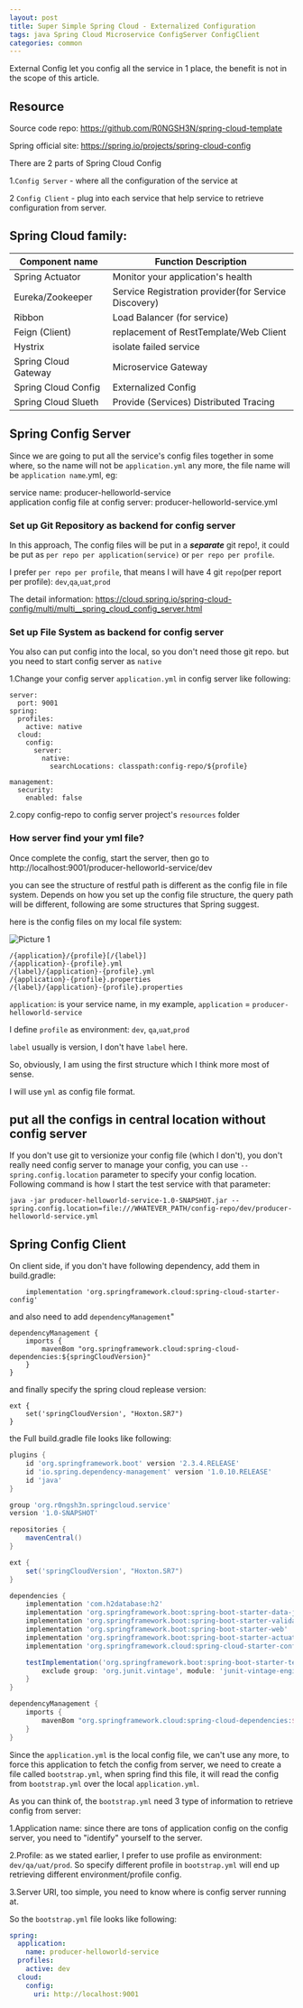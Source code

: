 ```yaml
---
layout: post
title: Super Simple Spring Cloud - Externalized Configuration
tags: java Spring Cloud Microservice ConfigServer ConfigClient 
categories: common
---
```


External Config let you config all the service in 1 place, the benefit is not in the scope of this article.

## Resource

Source code repo: https://github.com/R0NGSH3N/spring-cloud-template

Spring official site: https://spring.io/projects/spring-cloud-config


There are 2 parts of Spring Cloud Config

1.`Config Server` - where all the configuration of the service at

2 `Config Client` - plug into each service that help service to retrieve configuration from server.

## Spring Cloud family: 

| Component name | Function Description             |
|----------------|----------------------------------|
| Spring Actuator| Monitor your application's health|
| Eureka/Zookeeper | Service Registration provider(for Service Discovery)  |
| Ribbon         | Load Balancer (for service)|
| Feign (Client) | replacement of RestTemplate/Web Client|
| Hystrix|isolate failed service |
| Spring Cloud Gateway | Microservice Gateway|
| Spring Cloud Config | Externalized Config|
| Spring Cloud Slueth | Provide (Services) Distributed Tracing|



## Spring Config Server

Since we are going to put all the service's config files together in some where, so the name will not be `application.yml` any more, the file name will be `application name`.yml, eg: 

service name: producer-helloworld-service \
application config file at config server: producer-helloworld-service.yml




### Set up Git Repository as backend for config server
In this approach, The config files will be put in a **_separate_** git repo!, it could be put as `per repo per application(service)` or `per repo per profile`.

I prefer `per repo per profile`, that means I will have 4 git `repo`(per report per profile): `dev`,`qa`,`uat`,`prod`

The detail information: https://cloud.spring.io/spring-cloud-config/multi/multi__spring_cloud_config_server.html


### Set up File System as backend for config server
You also can put config into the local, so you don't need those git repo. but you need to start config server as `native`

1.Change your config server `application.yml` in config server like following:

~~~
server:
  port: 9001
spring:
  profiles:
    active: native
  cloud:
    config:
      server:
        native:
          searchLocations: classpath:config-repo/${profile}

management:
  security:
    enabled: false
~~~

2.copy config-repo to config server project's `resources` folder

### How server find your yml file?

Once complete the config, start the server, then go to http://localhost:9001/producer-helloworld-service/dev

you can see the structure of restful path is different as the config file in file system. Depends on how you set up the config file structure, the query path will be different, following are some structures that Spring suggest.


here is the config files on my local file system:

![Picture 1](https://r0ngsh3n.github.io/static/img/0902/pic1.PNG)

```
/{application}/{profile}[/{label}] 
/{application}-{profile}.yml
/{label}/{application}-{profile}.yml
/{application}-{profile}.properties
/{label}/{application}-{profile}.properties
```


`application`: is your service name, in my example, `application` = `producer-helloworld-service`

I define `profile` as environment: `dev`, `qa`,`uat`,`prod`

`label` usually is version, I don't have `label` here.

So, obviously, I am using the first structure which I think more most of sense. 

I will use `yml` as config file format.

## put all the configs in central location without config server

If you don't use git to versionize your config file (which I don't), you don't really need config server to manage your config, you can use `--spring.config.location` parameter to specify your config location. Following command is how I start the test service with that parameter:

~~~
java -jar producer-helloworld-service-1.0-SNAPSHOT.jar --spring.config.location=file:///WHATEVER_PATH/config-repo/dev/producer-helloworld-service.yml
~~~

## Spring Config Client

On client side, if you don't have following dependency, add them in build.gradle:

```
    implementation 'org.springframework.cloud:spring-cloud-starter-config'
```
and also need to add `dependencyManagement`"

```
dependencyManagement {
    imports {
        mavenBom "org.springframework.cloud:spring-cloud-dependencies:${springCloudVersion}"
    }
}
```
and finally specify the spring cloud replease version:
```
ext {
    set('springCloudVersion', "Hoxton.SR7")
}
```

the Full build.gradle file looks like following:

```gradle
plugins {
    id 'org.springframework.boot' version '2.3.4.RELEASE'
    id 'io.spring.dependency-management' version '1.0.10.RELEASE'
    id 'java'
}

group 'org.r0ngsh3n.springcloud.service'
version '1.0-SNAPSHOT'

repositories {
    mavenCentral()
}

ext {
    set('springCloudVersion', "Hoxton.SR7")
}

dependencies {
    implementation 'com.h2database:h2'
    implementation 'org.springframework.boot:spring-boot-starter-data-jpa'
    implementation 'org.springframework.boot:spring-boot-starter-validation'
    implementation 'org.springframework.boot:spring-boot-starter-web'
    implementation 'org.springframework.boot:spring-boot-starter-actuator'
    implementation 'org.springframework.cloud:spring-cloud-starter-config'

    testImplementation('org.springframework.boot:spring-boot-starter-test') {
        exclude group: 'org.junit.vintage', module: 'junit-vintage-engine'
    }
}

dependencyManagement {
    imports {
        mavenBom "org.springframework.cloud:spring-cloud-dependencies:${springCloudVersion}"
    }
}
```

Since the `application.yml` is the local config file, we can't use any more, to force this application to fetch the config from server, we need to create a file called `bootstrap.yml`, when spring find this file, it will read the config from `bootstrap.yml` over the local `application.yml`.

As you can think of, the `bootstrap.yml` need 3 type of information to retrieve config from server:

1.Application name: since there are tons of application config on the config server, you need to "identify" yourself to the server.

2.Profile: as we stated earlier, I prefer to use profile as environment: `dev/qa/uat/prod`. So specify different profile in `bootstrap.yml` will end up retrieving different environment/profile config.

3.Server URI, too simple, you need to know where is config server running at. 

So the `bootstrap.yml` file looks like following:

~~~yaml
spring:
  application:
    name: producer-helloworld-service
  profiles:
    active: dev
  cloud:
    config:
      uri: http://localhost:9001
~~~
